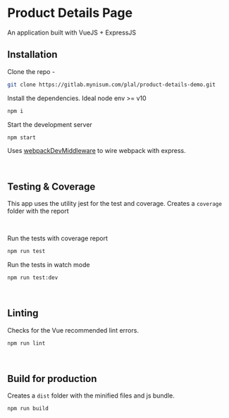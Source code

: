 
# Product Details Page
An application built with VueJS + ExpressJS


## Installation

Clone the repo -

```bash
git clone https://gitlab.mynisum.com/plal/product-details-demo.git
```

Install the dependencies. Ideal node env >= v10
```bash
npm i
```

Start the development server
```bash
npm start
```
Uses [webpackDevMiddleware](https://github.com/webpack/webpack-dev-middleware) to wire webpack with express.

<br/>

## Testing & Coverage
This app uses the utility jest for the test and coverage.
Creates a `coverage` folder with the report

<br/>

Run the tests with coverage report
```bash
npm run test
```

Run the tests in watch mode
 ```bash
 npm run test:dev
```
<br/>

## Linting
Checks for the Vue recommended lint errors.
```bash
npm run lint
```
<br/>

## Build for production
Creates a `dist` folder with the minified files and js bundle.
```bash
npm run build
```